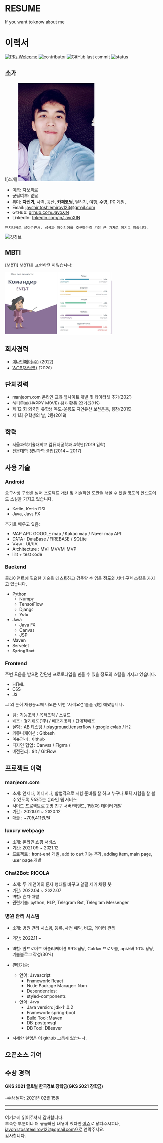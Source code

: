 # RESUME
If you want to know about me!


# 이력서
[![PRs Welcome](https://img.shields.io/badge/PRs-welcome-brightgreen.svg?style=flat-square)](http://makeapullrequest.com)
![contributor](https://img.shields.io/github/contributors/JSpiner/RESUME.svg)
![GitHub last commit](https://img.shields.io/github/last-commit/JSpiner/RESUME.svg)
![status](https://img.shields.io/badge/offer_welcome-brightgreen.svg)

## 소개 
![소개]
<img src = "https://github.com/JavoXIN/RESUME/blob/main/java_info_pic/javo1.jpeg" width="250"/>
  - 이름: 자보히르
  - 군필여부: 없음
  - 취미: **자전거**, 사격, 등산, **카페코딩**, 달리기, 여행, 수영, PC 게임, 
  - Email: javohir.toshtemirov123@gmail.com
  - GitHub: [github.com/JavoXIN](https://github.com/JavoXIN)
  - LinkedIn: [linkedin.com/in/JavoXIN](https://linkedin.com/in/JavoXIN)

```
엔지니어로 살아가면서, 성공과 아이디어를 추구하는걸 가장 큰 가치로 여기고 있습니다.
```

![깃허브](https://github.com/JavoXIN/RESUME/raw/main/)

## MBTI
[MBTI] MBTI를 표현하면 이렇습니다:

<img src = "https://github.com/JavoXIN/RESUME/blob/main/java_info_pic/mbti_java.JPG" width="350" />

## 회사경력
- [이나인페이(주)](https://www.e9pay.co.kr/) (2022)
- [WOB(강남역)](https://www.facebook.com/wobkorea/) (2020)


## 단체경력
- manjeom.com 온라인 교육 웹사이트 개발 및 데이터셋 추가(2021)
- 해피무브(HAPPY MOVE) 봉사 활동 22기(2019)
- 제 12 회 외국인 유학생 독도-울릉도 자연유산 보전운동, 팀장(2019)
- 제 1회 유학생의 날, 2등(2019)

## 학력
- 서울과학기술대학교 컴퓨터공학과 4학년(2019 입학)
- 전문대학 정밀과학 졸업(2014 ~ 2017)

## 사용 기술
### Android
요구사항 구현을 넘어 프로젝트 개선 및 기술적인 도전을 해볼 수 있을 정도의 안드로이드 스킬을 가지고 있습니다.
- Kotlin, Kotlin DSL
- Java, Java FX

추가로 배우고 있음:
- MAP API : GOOGLE map / Kakao map / Naver map API
- DATA : DataBase / FIREBASE / SQLite
- View : UI/UX
- Architecture : MVI, MVVM, MVP
- lint + test code

### Backend
클라이언트에 필요한 기술을 테스트하고 검증할 수 있을 정도의 서버 구현 스킬을 가지고 있습니다.
- Python
  - Numpy
  - TensorFlow
  - Django
  - Yolo
- Java
  - Java FX
  - Canvas
  - JSP
- Maven
- Servelet
- SpringBoot



### Frontend
주변 도움을 받으면 간단한 프로토타입을 만들 수 있을 정도의 스킬을 가지고 있습니다.
- HTML
- CSS
- JS

그 외 흔히 채용공고에 나오는 이런 '자격요건'들을 경험 해봤습니다.
- 팀 : 기능조직 / 목적조직 / 스쿼드
- 배포 : 정기배포(1주) / 배포자동화 / 단계적배포
- 실험 : AB 테스팅 / playground.tensorflow / google colab / H2
- 커뮤니케이션 : Gitbash
- 이슈관리 : Github
- 디자인 협업 : Canvas / Figma /
- 버전관리 : Git / GitFlow

## 프로젝트 이력


### manjeom.com
- 소개: 언제나, 어디서나, 합법적으로 시험 준비를 잘 하고 누구나 토픽 시험을 잘 볼 수 있도록 도와주는 온라인 웹 서비스
- 사이드 프로젝트로 2 명 친구 서버/백엔드, 1명(저) 데이터 개발
- 기간 : 2020.01 ~ 2020.12
- 매출 : ~709,411원/달


### luxury webpage
- 소개: 온라인 쇼핑 서비스
- 기간: 2021.09 ~ 2021.12
- 프로젝트 : front-end 개발, add to cart 기능 추가, adding item, main page, user page 개발

### Chat2Bot: RICOLA
- 소개: 두 개 언어의 문자 형태를 바꾸고 알필 제거 채팅 봇
- 기간: 2022.04 ~ 2022.07
- 역할: 혼자 개발
- 관련기술: python, NLP, Telegram Bot, Telegram Messenger


### 병원 관리 시스템
- 소개: 병원 관리 시스템, 등록, 사전 예약, 비교, 데이터 관리
- 기간: 2022.11 ~
- 역할: 안드로이드 어플리케이션 99%담당, Caldav 프로토콜, api서버 10% 담당, 기술블로그 작성(30%)
- 관련기술: 
  + 언어: Javascript 
     - Framework: React 
     - Node Package Manager: Npm 
     - Dependencies: 
     - styled-components
  + 언어: Java  
     - Java version: jdk-11.0.2 
     - Framework: spring-boot 
     - Build Tool: Maven 
     - DB: postgresql 
     - DB Tool: DBeaver

- 자세한 설명은 [이 github 그룹](https://github.com/CalyFactory)에 있습니다.



## 오픈소스 기여


## 수상 경력
#### GKS 2021 글로벌 한국정보 장학금(GKS 2021 장학금)
-수상 날짜: 2021년 02월 15일

---


----

여기까지 읽어주셔서 감사합니다. <br/>
부족한 부분이나 더 궁금하신 내용이 있다면 [이슈](https://github.com/JavoXIN/RESUME/issues)로 남겨주시겨나, javohir.toshtemirov123@gmail.com으로 연락주세요.<br/>
감사합니다.
